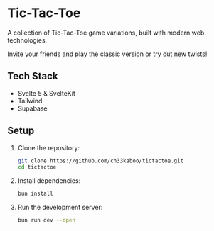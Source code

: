 # Tic-Tac-Toe

A collection of Tic-Tac-Toe game variations, built with modern web technologies.

Invite your friends and play the classic version or try out new twists!

## Tech Stack

- Svelte 5 & SvelteKit
- Tailwind
- Supabase

## Setup

1. Clone the repository:
   ```sh
   git clone https://github.com/ch33kaboo/tictactoe.git
   cd tictactoe
   ```
2. Install dependencies:
   ```sh
   bun install
   ```
3. Run the development server:
   ```sh
   bun run dev --open
   ```
